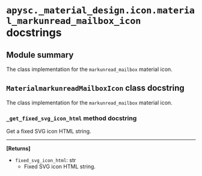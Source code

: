 # `apysc._material_design.icon.material_markunread_mailbox_icon` docstrings

## Module summary

The class implementation for the `markunread_mailbox` material icon.

## `MaterialmarkunreadMailboxIcon` class docstring

The class implementation for the `markunread_mailbox` material icon.

### `_get_fixed_svg_icon_html` method docstring

Get a fixed SVG icon HTML string.<hr>

**[Returns]**

- `fixed_svg_icon_html`: str
  - Fixed SVG icon HTML string.